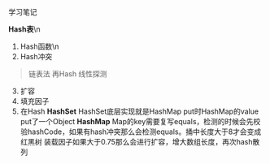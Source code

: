 学习笔记


**Hash表**\n
1. Hash函数\n
2. Hash冲突
>链表法
再Hash
线性探测

3. 扩容
4. 填充因子
5. 在Hash
**HashSet**
HashSet底层实现就是HashMap put时HashMap的value put了一个Object
**HashMap**
Map的key需要复写equals，检测的时候会先校验hashCode，如果有hash冲突那么会检测equals。捅中长度大于8才会变成红黑树
装载因子如果大于0.75那么会进行扩容，增大数组长度，再次hash散列